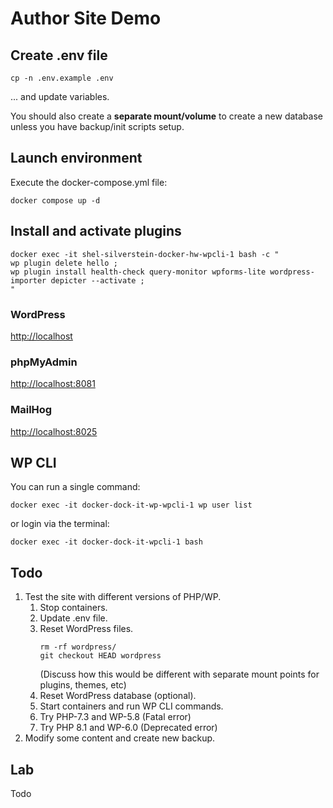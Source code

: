 # Author Site Demo
 
## Create .env file
```shell
cp -n .env.example .env
```
... and update variables. 

You should also create a __separate mount/volume__ to create a new database unless you have backup/init scripts setup.

## Launch environment

Execute the docker-compose.yml file: 
```shell
docker compose up -d
```

## Install and activate plugins
```shell
docker exec -it shel-silverstein-docker-hw-wpcli-1 bash -c " 
wp plugin delete hello ; 
wp plugin install health-check query-monitor wpforms-lite wordpress-importer depicter --activate ;  
"
```

### WordPress
<http://localhost>

### phpMyAdmin
<http://localhost:8081>

### MailHog
<http://localhost:8025>

## WP CLI
You can run a single command:
```shell
docker exec -it docker-dock-it-wp-wpcli-1 wp user list
```
or login via the terminal:
```shell
docker exec -it docker-dock-it-wpcli-1 bash
```

## Todo
1. Test the site with different versions of PHP/WP.
   1. Stop containers.
   2. Update .env file.
   3. Reset WordPress files.
      ```shell
      rm -rf wordpress/
      git checkout HEAD wordpress
      ```
      (Discuss how this would be different with separate mount points for plugins, themes, etc)
   4. Reset WordPress database (optional).
   5. Start containers and run WP CLI commands.
   6. Try PHP-7.3 and WP-5.8 (Fatal error)
   7. Try PHP 8.1 and WP-6.0 (Deprecated error)
2. Modify some content and create new backup.

## Lab
Todo
